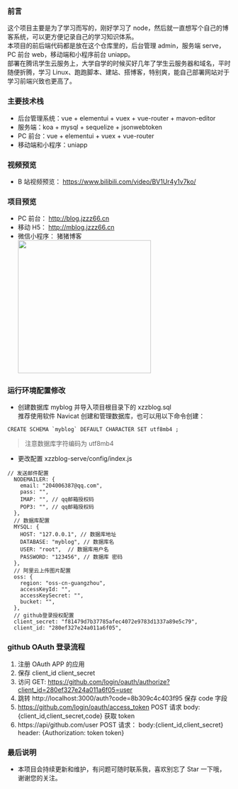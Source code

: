 ### 前言

这个项目主要是为了学习而写的，刚好学习了 node，然后就一直想写个自己的博客系统，可以更方便记录自己的学习知识体系。  
本项目的前后端代码都是放在这个仓库里的，后台管理 admin，服务端 serve，PC 前台 web，移动端和小程序前台 uniapp。  
部署在腾讯学生云服务上，大学自学的时候买好几年了学生云服务器和域名，平时随便折腾，学习 Linux、跑跑脚本、建站、搭博客，特别爽，能自己部署网站对于学习前端兴致也更高了。

### 主要技术栈

- 后台管理系统：vue + elementui + vuex + vue-router + mavon-editor
- 服务端：koa + mysql + sequelize + jsonwebtoken
- PC 前台：vue + elementui + vuex + vue-router
- 移动端和小程序：uniapp

### 视频预览

- B 站视频预览： https://www.bilibili.com/video/BV1Ur4y1v7ko/

### 项目预览

- PC 前台： http://blog.jzzz66.cn
- 移动 H5： http://mblog.jzzz66.cn
- 微信小程序： 猪猪博客  
  <img width="300" src="https://cdn.jzzz66.cn/weiblog.jpeg"/>

### 运行环境配置修改

- 创建数据库 myblog 并导入项目根目录下的 xzzblog.sql  
  推荐使用软件 Navicat 创建和管理数据库，也可以用以下命令创建：

```
CREATE SCHEMA `myblog` DEFAULT CHARACTER SET utf8mb4 ;
```

> 注意数据库字符编码为 utf8mb4

- 更改配置
  xzzblog-serve/config/index.js

```
// 发送邮件配置
  NODEMAILER: {
    email: "204006387@qq.com",
    pass: "",
    IMAP: "", // qq邮箱授权码
    POP3: "", // qq邮箱授权码
  },
  // 数据库配置
  MYSQL: {
    HOST: "127.0.0.1", // 数据库地址
    DATABASE: "myblog", // 数据库名
    USER: "root",  // 数据库用户名
    PASSWORD: "123456", // 数据库 密码
  },
  // 阿里云上传图片配置
  oss: {
    region: "oss-cn-guangzhou",
    accessKeyId: "",
    accessKeySecret: "",
    bucket: "",
  },
  // github登录授权配置
  client_secret: "f81479d7b37785afec4072e9783d1337a89e5c79",
  client_id: "280ef327e24a011a6f05",
```

### github OAuth 登录流程

1.  注册 OAuth APP 的应用
2.  保存 client_id client_secret
3.  访问 GET: https://github.com/login/oauth/authorize?client_id=280ef327e24a011a6f05=user
4.  跳转 http://localhost:3000/auth?code=8b309c4c403f95 保存 code 字段
5.  https://github.com/login/oauth/access_token POST 请求 body:{client_id,client_secret,code} 获取 token
6.  https://api/github.com/user POST 请求： body:{client_id,client_secret} header: {Authorization: token token}

### 最后说明

- 本项目会持续更新和维护，有问题可随时联系我，喜欢别忘了 Star 一下哦，谢谢您的关注。
